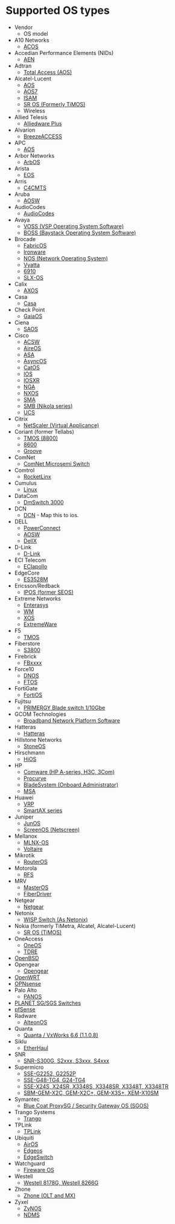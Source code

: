 # Supported OS types

* Vendor
  * OS model
* A10 Networks
  * [ACOS](/lib/oxidized/model/acos.rb)
* Accedian Performance Elements (NIDs)
  * [AEN](/lib/oxidized/model/aen.rb)
* Adtran
  * [Total Access (AOS)](/lib/oxidized/model/adtran.rb)
* Alcatel-Lucent
  * [AOS](/lib/oxidized/model/aos.rb)
  * [AOS7](/lib/oxidized/model/aos7.rb)
  * [ISAM](/lib/oxidized/model/isam.rb)
  * [SR OS (Formerly TiMOS)](/lib/oxidized/model/sros.rb)
  * Wireless
* Allied Telesis
  * [Alliedware Plus](/lib/oxidized/model/awplus.rb)
* Alvarion
  * [BreezeACCESS](/lib/oxidized/model/alvarion.rb)
* APC
  * [AOS](/lib/oxidized/model/apc_aos.rb)
* Arbor Networks
  * [ArbOS](/lib/oxidized/model/arbos.rb)
* Arista
  * [EOS](/lib/oxidized/model/eos.rb)
* Arris
  * [C4CMTS](/lib/oxidized/model/c4cmts.rb)
* Aruba
  * [AOSW](/lib/oxidized/model/aosw.rb)
* AudioCodes
  * [AudioCodes](/lib/oxdized/model/audiocodes.rb)
* Avaya
  * [VOSS (VSP Operating System Software)](/lib/oxidized/model/voss.rb)
  * [BOSS (Baystack Operating System Software)](/lib/oxidized/model/boss.rb)
* Brocade
  * [FabricOS](/lib/oxidized/model/fabricos.rb)
  * [Ironware](/lib/oxidized/model/ironware.rb)
  * [NOS (Network Operating System)](/lib/oxidized/model/nos.rb)
  * [Vyatta](/lib/oxidized/model/vyatta.rb)
  * [6910](/lib/oxidized/model/br6910.rb)
  * [SLX-OS](/lib/oxidized/model/slxos.rb)
* Calix
  * [AXOS](/lib/oxidized/model/axos.rb)
* Casa
  * [Casa](/lib/oxidized/model/casa.rb)
* Check Point
  * [GaiaOS](/lib/oxidized/model/gaiaos.rb)
* Ciena
  * [SAOS](/lib/oxidized/model/saos.rb)
* Cisco
  * [ACSW](/lib/oxidized/model/acsw.rb)
  * [AireOS](/lib/oxidized/model/aireos.rb)
  * [ASA](/lib/oxidized/model/asa.rb)
  * [AsyncOS](/lib/oxidized/model/asyncos.rb)
  * [CatOS](/lib/oxidized/model/catos.rb)
  * [IOS](/lib/oxidized/model/ios.rb)
  * [IOSXR](/lib/oxidized/model/iosxr.rb)
  * [NGA](/lib/oxidized/model/cisconga.rb)
  * [NXOS](/lib/oxidized/model/nxos.rb)
  * [SMA](/lib/oxidized/model/ciscosma.rb)
  * [SMB (Nikola series)](/lib/oxidized/model/ciscosmb.rb)
  * [UCS](/lib/oxidized/model/ucs.rb)
* Citrix
  * [NetScaler (Virtual Applicance)](/lib/oxidized/model/netscaler.rb)
* Coriant (former Tellabs)
  * [TMOS (8800)](/lib/oxidized/model/corianttmos.rb)
  * [8600](/lib/oxidized/model/coriant8600.rb)
  * [Groove](/lib/oxidized/model/coriantgroove.rb)
* ComNet
  * [ComNet Microsemi Switch](/lib/oxidized/model/comnetms.rb)
* Comtrol
  * [RocketLinx](/lib/oxidized/model/comtrol.rb)
* Cumulus
  * [Linux](/lib/oxidized/model/cumulus.rb)
* DataCom
  * [DmSwitch 3000](/lib/oxidized/model/datacom.rb)
* DCN
  * [DCN](/lib/oxidized/model/ios.rb) - Map this to ios.
* DELL
  * [PowerConnect](/lib/oxidized/model/powerconnect.rb)
  * [AOSW](/lib/oxidized/model/aosw.rb)
  * [DellX](/lib/oxidized/model/dellx.rb)
* D-Link
  * [D-Link](/lib/oxidized/model/dlink.rb)
* ECI Telecom
  * [ECIapollo](/lib/oxidized/model/eciapollo.rb)
* EdgeCore
  * [ES3528M](/lib/oxidized/model/edgecos.rb)
* Ericsson/Redback
  * [IPOS (former SEOS)](/lib/oxidized/model/ipos.rb)
* Extreme Networks
  * [Enterasys](/lib/oxidized/model/enterasys.rb)
  * [WM](/lib/oxidized/model/mtrlrfs.rb)
  * [XOS](/lib/oxidized/model/xos.rb)
  * [ExtremeWare](/lib/oxidized/model/xos.rb)
* F5
  * [TMOS](/lib/oxidized/model/tmos.rb)
* Fiberstore
  * [S3800](/lib/oxidized/model/gcombnps.rb)
* Firebrick
  * [FBxxxx](/lib/oxidized/model/firebrick.rb)
* Force10
  * [DNOS](/lib/oxidized/model/dnos.rb)
  * [FTOS](/lib/oxidized/model/ftos.rb)
* FortiGate
  * [FortiOS](/lib/oxidized/model/fortios.rb)
* Fujitsu
  * [PRIMERGY Blade switch 1/10Gbe](/lib/oxidized/model/fujitsupy.rb)
* GCOM Technologies
  * [Broadband Network Platform Software](/lib/oxidized/model/gcombnps.rb)
* Hatteras
  * [Hatteras](/lib/oxidized/model/hatteras.rb)
* Hillstone Networks
  * [StoneOS](/lib/oxidized/model/stoneos.rb)
* Hirschmann
  * [HiOS](/lib/oxidized/model/hirschmann.rb)
* HP
  * [Comware (HP A-series, H3C, 3Com)](/lib/oxidized/model/comware.rb)
  * [Procurve](/lib/oxidized/model/procurve.rb)
  * [BladeSystem (Onboard Administrator)](/lib/oxidized/model/hpebladesystem.rb)
  * [MSA](/lib/oxidized/model/hpemsa.rb)
* Huawei
  * [VRP](/lib/oxidized/model/vrp.rb)
  * [SmartAX series](/lib/oxidized/model/smartax.rb)
* Juniper
  * [JunOS](/lib/oxidized/model/junos.rb)
  * [ScreenOS (Netscreen)](/lib/oxidized/model/screenos.rb)
* Mellanox
  * [MLNX-OS](/lib/oxidized/model/mlnxos.rb)
  * [Voltaire](/lib/oxidized/model/voltaire.rb)
* Mikrotik
  * [RouterOS](/lib/oxidized/model/routeros.rb)
* Motorola
  * [RFS](/lib/oxidized/model/mtrlrfs.rb)
* MRV
  * [MasterOS](/lib/oxidized/model/masteros.rb)
  * [FiberDriver](/lib/oxidized/model/fiberdriver.rb)
* Netgear
  * [Netgear](/lib/oxidized/model/netgear.rb)
* Netonix
  * [WISP Switch (As Netonix)](/lib/oxidized/model/netonix.rb)
* Nokia (formerly TiMetra, Alcatel, Alcatel-Lucent)
  * [SR OS (TiMOS)](/lib/oxidized/model/sros.rb)
* OneAccess
  * [OneOS](/lib/oxidized/model/oneos.rb)
  * [TDRE](/lib/oxidized/model/tdre.rb)
* [OpenBSD](/lib/oxidized/model/openbsd.rb)
* Opengear
  * [Opengear](/lib/oxidized/model/opengear.rb)
* [OpenWRT](/lib/oxidized/model/openwrt.rb)
* [OPNsense](/lib/oxidized/model/opnsense.rb)
* Palo Alto
  * [PANOS](/lib/oxidized/model/panos.rb)
* [PLANET SG/SGS Switches](/lib/oxidized/model/planet.rb)
* [pfSense](/lib/oxidized/model/pfsense.rb)
* Radware
  * [AlteonOS](/lib/oxidized/model/alteonos.rb)
* Quanta
  * [Quanta / VxWorks 6.6 (1.1.0.8)](/lib/oxidized/model/quantaos.rb)
* Siklu
  * [EtherHaul](/lib/oxidized/model/siklu.rb)
* SNR
  * [SNR-S300G, S2xxx, S3xxx, S4xxx](/lib/oxidized/model/dcnos.rb)
* Supermicro
  * [SSE-G2252, G2252P](/lib/oxidized/model/edgecos.rb)
  * [SSE-G48-TG4, G24-TG4](/lib/oxidized/model/aricentiss.rb)
  * [SSE-X24S, X24SR, X3348S, X3348SR, X3348T, X3348TR](/lib/oxidized/model/aricentiss.rb)
  * [SBM-GEM-X2C, GEM-X2C+, GEM-X3S+, XEM-X10SM](/lib/oxidized/model/aricentiss.rb)
* Symantec
  * [Blue Coat ProxySG / Security Gateway OS (SGOS)](/lib/oxidized/model/sgos.rb)
* Trango Systems
  * [Trango](/lib/oxidized/model/trango.rb)
* TPLink
  * [TPLink](/lib/oxidized/model/tplink.rb)
* Ubiquiti
  * [AirOS](/lib/oxidized/model/airos.rb)
  * [Edgeos](/lib/oxidized/model/edgeos.rb)
  * [EdgeSwitch](/lib/oxidized/model/edgeswitch.rb)
* Watchguard
  * [Fireware OS](/lib/oxidized/model/firewareos.rb)
* Westell
  * [Westell 8178G, Westell 8266G](/lib/oxidized/model/weos.rb)
* Zhone
  * [Zhone (OLT and MX)](/lib/oxidized/model/zhoneolt.rb)
* Zyxel
  * [ZyNOS](/lib/oxidized/model/zynos.rb)
  * [NDMS](/lib/oxidized/model/ndms.rb)
